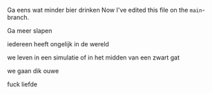 Ga eens wat minder bier drinken Now I've edited this file on the `main`-branch.

Ga meer slapen

iedereen heeft ongelijk in de wereld

we leven in een simulatie of in het midden van een zwart gat

we gaan dik ouwe

fuck liefde 
